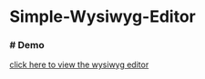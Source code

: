 # Simple-Wysiwyg-Editor

### # Demo

[click here to view the wysiwyg editor](https://editorwysiwyg.herokuapp.com)

